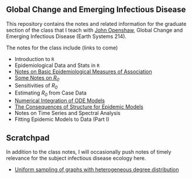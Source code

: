 ## Global Change and Emerging Infectious Disease

This repository contains the notes and related information for the graduate section of the class that I teach with [John Openshaw](https://profiles.stanford.edu/john-openshaw), Global Change and Emerging Infectious Disease (Earth Systems 214).

The notes for the class include (links to come)

- Introduction to `R`
- Epidemiological Data and Stats in `R`
- [Notes on Basic Epidemiological Measures of Association](odds.md)
- [Some Notes on *R*<sub>*0*</sub>](Jones-R0-notes2020.pdf)
- Sensitivities of *R*<sub>*0*</sub>
- Estimating *R*<sub>*0*</sub> from Case Data
- [Numerical Integration of ODE Models](sir.md)
- [The Consequences of Structure for Epidemic Models](struct.md)
- Notes on Time Series and Spectral Analysis
- Fitting Epidemic Models to Data (Part I)


## Scratchpad

In addition to the class notes, I will occasionally push notes of timely relevance for the subject infectious disease ecology here.

- [Uniform sampling of graphs with heterogeneous degree distribution](netsample.md)
